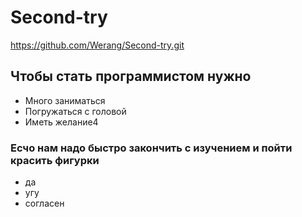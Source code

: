 # Second-try
https://github.com/Werang/Second-try.git

## Чтобы стать программистом нужно
* Много заниматься
* Погружаться с головой
* Иметь желание4

### Есчо нам надо быстро закончить с изучением и пойти красить фигурки
* да
* угу
* согласен
